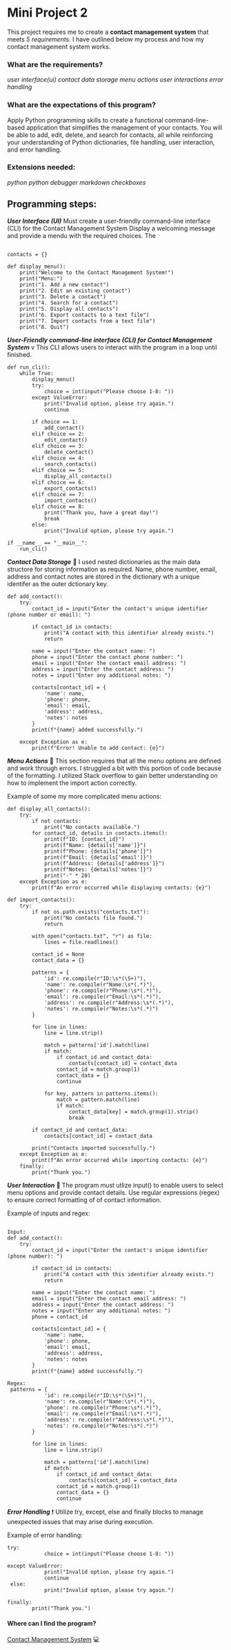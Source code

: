 # Mini Project 2

This project requires me to create a **contact management system** that meets *5 requirements.* I have outlined below my process and how my contact management system works. 

### What are the requirements? 
*user interface(ui)*
*contact data storage*
*menu actions*
*user interactions*
*error handling*

### What are the expectations of this program?
Apply Python programming skills to create a functional command-line-based application that simplifies the management of your contacts. You will be able to add, edit, delete, and search for contacts, all while reinforcing your understanding of Python dictionaries, file handling, user interaction, and error handling.

### Extensions needed:
*python*
*python debugger*
*markdown checkboxes*

## Programming steps:

***User Interface (UI)***
Must create a user-friendly command-line interface (CLI) for the Contact Management System
Display a welcoming message and provide a mendu with the required choices. The

``` Example of Menu

contacts = {}

def display_menu():
    print("Welcome to the Contact Management System!")
    print("Menu:")
    print("1. Add a new contact")
    print("2. Edit an existing contact")
    print("3. Delete a contact")
    print("4. Search for a contact")
    print("5. Display all contacts")
    print("6. Export contacts to a text file")
    print("7. Import contacts from a text file")
    print("8. Quit")
```


***User-Friendly command-line interface (CLI) for Contact Management System*** v
This CLI allows users to interact with the program in a loop until finished. 
``` CLI for contact management system 
def run_cli():
    while True:
        display_menu()
        try:
            choice = int(input("Please choose 1-8: "))  
        except ValueError:
            print("Invalid option, please try again.")
            continue

        if choice == 1:
            add_contact()
        elif choice == 2:
            edit_contact()
        elif choice == 3:
            delete_contact()
        elif choice == 4:
            search_contacts()
        elif choice == 5:
            display_all_contacts()
        elif choice == 6:
            export_contacts()
        elif choice == 7:
            import_contacts()
        elif choice == 8:
            print("Thank you, have a great day!")
            break
        else:
            print("Invalid option, please try again.")

if __name__ == "__main__":
    run_cli()
```


***Contact Data Storage***	:floppy_disk:
I used nested dictionaries as the main data structore for storing information as required. Name, phone number, email, address and contact notes are stored in the dictionary wth a unique identifer as the outer dctionary key. 

```contact data storage dictionaries
def add_contact():
    try:
        contact_id = input("Enter the contact's unique identifier (phone number or email): ")

        if contact_id in contacts:
            print("A contact with this identifier already exists.")
            return

        name = input("Enter the contact name: ")
        phone = input("Enter the contact phone number: ")
        email = input("Enter the contact email address: ")
        address = input("Enter the contact address: ")
        notes = input("Enter any additional notes: ")

        contacts[contact_id] = {
            'name': name,
            'phone': phone,
            'email': email,
            'address': address,
            'notes': notes
        }
        print(f"{name} added successfully.")

    except Exception as e:
        print(f"Error! Unable to add contact: {e}")
```

***Menu Actions*** :open_book:
This section requires that all the menu options are defined and work through errors. I struggled a bit with this portion of code because of the formatting. I utilized Stack overflow to gain better understanding on how to implement the import action correctly. 

Example of some my more complicated menu actions:
``` examples of my menu option defs
def display_all_contacts():
    try:
        if not contacts:
            print("No contacts available.")
        for contact_id, details in contacts.items():
            print(f"ID: {contact_id}")
            print(f"Name: {details['name']}")
            print(f"Phone: {details['phone']}")
            print(f"Email: {details['email']}")
            print(f"Address: {details['address']}")
            print(f"Notes: {details['notes']}")
            print("-" * 20)
    except Exception as e:
        print(f"An error occurred while displaying contacts: {e}")

def import_contacts():
    try:
        if not os.path.exists("contacts.txt"):
            print("No contacts file found.")
            return

        with open("contacts.txt", "r") as file:
            lines = file.readlines()

        contact_id = None
        contact_data = {}

        patterns = {
            'id': re.compile(r"ID:\s*(\S+)"),
            'name': re.compile(r"Name:\s*(.*)"),
            'phone': re.compile(r"Phone:\s*(.*)"),
            'email': re.compile(r"Email:\s*(.*)"),
            'address': re.compile(r"Address:\s*(.*)"),
            'notes': re.compile(r"Notes:\s*(.*)")
        }

        for line in lines:
            line = line.strip()

            match = patterns['id'].match(line)
            if match:
                if contact_id and contact_data:
                    contacts[contact_id] = contact_data
                contact_id = match.group(1)
                contact_data = {}
                continue

            for key, pattern in patterns.items():
                match = pattern.match(line)
                if match:
                    contact_data[key] = match.group(1).strip()
                    break

        if contact_id and contact_data:
            contacts[contact_id] = contact_data

        print("Contacts imported successfully.")
    except Exception as e:
        print(f"An error occurred while importing contacts: {e}")
    finally:
        print("Thank you.")

```
***User Interaction*** :bust_in_silhouette:
The program must utlize input() to enable users to select menu options and provide contact details. Use regular expressions (regex) to ensure correct formatting of of contact information.  

Example of inputs and regex:
``` inputs and regex

Input:
def add_contact():
    try:
        contact_id = input("Enter the contact's unique identifier (phone number): ")

        if contact_id in contacts:
            print("A contact with this identifier already exists.")
            return

        name = input("Enter the contact name: ")
        email = input("Enter the contact email address: ")
        address = input("Enter the contact address: ")
        notes = input("Enter any additional notes: ")
        phone = contact_id

        contacts[contact_id] = {
            'name': name,
            'phone': phone,
            'email': email,
            'address': address,
            'notes': notes
        }
        print(f"{name} added successfully.")

Regex:
 patterns = {
            'id': re.compile(r"ID:\s*(\S+)"),
            'name': re.compile(r"Name:\s*(.*)"),
            'phone': re.compile(r"Phone:\s*(.*)"),
            'email': re.compile(r"Email:\s*(.*)"),
            'address': re.compile(r"Address:\s*(.*)"),
            'notes': re.compile(r"Notes:\s*(.*)")
        }

        for line in lines:
            line = line.strip()
            
            match = patterns['id'].match(line)
            if match:
                if contact_id and contact_data:
                    contacts[contact_id] = contact_data
                contact_id = match.group(1)
                contact_data = {}
                continue
```
***Error Handling*** :exclamation:
Utilize try, except, else and finally blocks to manage unexpected issues that may arise during execution.

Example of error handling:
``` try, except, finally blocks
try:
            choice = int(input("Please choose 1-8: "))  

except ValueError:
            print("Invalid option, please try again.")
            continue
 else:
            print("Invalid option, please try again.")

finally:
        print("Thank you.")
```

#### Where can I find the program?
[Contact Management System](https://github.com/brittmarie333/mini-project-2.git) :computer:
